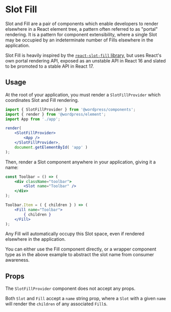 Slot Fill
=========

Slot and Fill are a pair of components which enable developers to render elsewhere in a React element tree, a pattern often referred to as "portal" rendering. It is a pattern for component extensibility, where a single Slot may be occupied by an indeterminate number of Fills elsewhere in the application.

Slot Fill is heavily inspired by the [`react-slot-fill` library](https://github.com/camwest/react-slot-fill), but uses React's own portal rendering API, exposed as an unstable API in React 16 and slated to be promoted to a stable API in React 17.

## Usage

At the root of your application, you must render a `SlotFillProvider` which coordinates Slot and Fill rendering.

```jsx
import { SlotFillProvider } from '@wordpress/components';
import { render } from '@wordpress/element';
import App from './app';

render(
	<SlotFillProvider>
		<App />
	</SlotFillProvider>,
	document.getElementById( 'app' )
);
```

Then, render a Slot component anywhere in your application, giving it a name:

```jsx
const Toolbar = () => (
	<div className="toolbar">
		<Slot name="Toolbar" />
	</div>
);

Toolbar.Item = ( { children } ) => (
	<Fill name="Toolbar">
		{ children }
	</Fill>
);
```

Any Fill will automatically occupy this Slot space, even if rendered elsewhere in the application.

You can either use the Fill component directly, or a wrapper component type as in the above example to abstract the slot name from consumer awareness.

## Props

The `SlotFillProvider` component does not accept any props.

Both `Slot` and `Fill` accept a `name` string prop, where a `Slot` with a given `name` will render the `children` of any associated `Fill`s.
